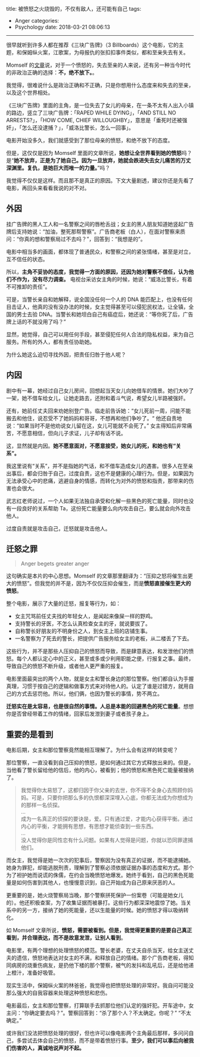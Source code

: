 title: 被愤怒之火烧毁的，不仅有敌人，还可能有自己
tags:
  - Anger
categories:
  - Psychology
date: 2018-03-21 08:06:13
---


[文章]: https://mp.weixin.qq.com/s/VCOmyr5JDKFOQdkEcrT86g  

很早就听到许多人都在推荐《三块广告牌》（3 Billboards）这个电影，它的主题，和保姆纵火案，江歌案，为母报仇的张扣扣事件类似，都和至亲失去有关。  

Momself 的[文章][]说，对于一个愤怒的，失去至亲的人来说，还有另一种当今时代的非政治正确的选择：**不，绝不放下。**。  

我觉得，很难说什么是政治正确和不正确，只是你想用什么态度来和失去的至亲，以及这个世界相处。  

《三块广告牌》里面的主角，是一位失去了女儿的母亲，在一条不太有人出入小镇的路边，竖立了三块广告牌：「RAPED WHILE DYING」，「AND STILL NO ARRESTS?」，「HOW COME, CHIEF WILLOUGHBY」，意思是「垂死时还被强奸」，「怎么还没逮捕？」，「威洛比警长，怎么一回事」。  

电影开始没多久，我们就感受到了那位母亲的愤怒，和绝不放下的态度。  

但是，这仅仅是因为 Momself 里面的文章所说，**她想让全世界看到她的愤怒**吗？是“**她不放弃，正是为了她自己。因为一旦放弃，她就会跌进失去女儿痛苦的万丈深渊里。复仇，是她巨大而唯一的力量。**”吗？  

我觉得不仅仅是这样。而且那不是真正的原因。下文大量剧透，建议你还是先看了电影，再回头来看看我说的对不对。  


## 外因

挂广告牌的黑人工人和一名警察之间的唇枪舌战；女主的黑人朋友知道她竖起广告牌后支持她说：“加油，整死那帮警察”。广告商老板（白人），在面对警察来质问：“你真的想和警察局过不去吗？”，回答到：“我想是的”。  

电影中相当多的画面，都体现了普通民众，和警察之间的紧张情绪，甚至是对立，互不信任的状态。  

所以，**主角不妥协的态度，我觉得一方面的原因，还因为她对警察不信任，认为他们不作为，没有尽力调查。**
电视台采访女主角的时候，她说：“威洛比警长，有着不可推卸的责任”。  

可是，当警长亲自和她解释，说全国没任何一个人的 DNA 能匹配上，也没有任何目击证人，他真的没有没办法的时候，女主觉得甚至可以侵犯民权法，让全镇，全国的男士去验 DNA。当警长和她坦白自己有癌症后，她还说：“等你死了后，广告牌上话的不就没用了吗？”  

显然，她觉得，自己可以用任何手段，甚至侵犯任何人合法的隐私权益，来为自己服务。所有的外人，都有责任协助她。  

为什么她这么迫切寻找外因，把责任归咎于他人呢？  


## 内因

剧中有一幕，她经过自己女儿房间，回想起当天女儿向她借车的情景。她们大吵了一架，她不借车给女儿，让她走路去，还附和着斗气说，希望女儿半路被强奸。  

还有，她前任丈夫回来劝她别登广告。临走前告诉她：“女儿死前一周，问能不能搬去和他住，说忍受不了她妈妈和哥哥，不想再和他们争吵了。“ 他还自责地说：“如果当时不是他劝说女儿留在这，女儿可能就不会死了。” 女主得知后非常痛苦，不愿意相信，但向儿子求证，儿子却有话不说。  

这，显然就是内因。**她不愿意面对，不愿意接受，她女儿的死，和她也有“关系”。**

我这里说有“关系”，并不是指她的气话，和不借车造成女儿的遇害。很多人在至亲出事后，都会归咎于自己，过度自责，这也不是健康的心理行为。但是，如果因为无法承受心中的悲痛，逃避自身的情感，而转化为对外的愤怒和指责，那带来的伤害也会很大。  

武志红老师说过，一个人如果无法独自承受和化解一些黑色的死亡能量，同时也没有一段良好的关系帮助 Ta，这份死亡能量要么向内攻击自己，要么就会向外攻击他人。  

过度自责就是攻击自己，迁怒就是攻击他人。  


## 迁怒之罪

>Anger begets greater anger

这句确实是本片的中心思想。Momself 的文章那里翻译为：“压抑之怒将催生出更大的愤怒”。但我觉的并不是，因为不仅仅压抑会催生，而是**愤怒直接催生更大的愤怒**。  

整个电影，展示了大量的迁怒，报复等行为，如：  

* 女主咒骂前任丈夫找的年轻女人，是闻起来像屎一样的野鸡。  
* 支持警长的牙医，不怎么认真检查女主的牙，就说要拔了。  
* 自称警长好朋友的不明身份之人，到女主上班的店铺生事。  
* 一名警察为了死去的警长，把提供广告服务给女主的老板，从二楼丢了下去。  

这些行为，并不是那些人压抑自己的愤怒而导致，而是肆意表达，和发泄他们的愤怒。每个人都认定心中的正义，甚至或多或少利用职能之便，行报复之事。最终，导致自己的愤怒不断升级，或者他人更严重的报复。  

电影里面最突出的两个人物，就是女主和警长身边的那位警察。他们都自认为手握真理，习惯于按自己的逻辑和做事方式来对待他人的。认定了谁是过错方，就用自己的方式去惩罚他。所以，他们俩，也因为警长的事情，势不两立。  

**迁怒实在是太容易，也是很自然的事情。人总是本能的回避黑色的死亡能量**。想想你是否曾经带着工作的情绪，回家后发泄到妻子或者孩子身上。  


## 重要的是看到  

电影后期，女主和那位警察竟然能相互理解了。为什么会有这样的转变呢？  

那位警察，一直没看到自己压抑的愤怒，是如何通过其它方式释放出来的。但是，当他看了警长留给他的信后，他的内心，被看到；他的愤怒和黑色死亡能量被接纳了。  

>我觉得你太易怒了，这都归因于你父亲的去世，你不得不全身心去照顾你妈妈。可是，只要你把那么多的仇恨都深深埋入心底，你都无法成为你想成为的那样一名侦探。  
>...  
>成为一名真正的侦探的要诀是，爱。只有通过爱，才能内心获得平衡。通过内心的平衡，才能拥有思想，有思想才能侦查到一些东西。  
>...  
>没人觉得你是同性恋有什么问题。如果有人觉得是问题，你就以恐同罪逮捕他们。  

而女主，我觉得是她一次次的犯事后，警察因为没有真正的证据，而不能逮捕她。她身为罪犯，却能逃脱刑责，理解到了警察必须依据证据办事的态度和方式。那个为了袒护她而说谎的侏儒，在约会当晚愤怒地爆发。她终于看到，自己的黑色死能量是如何伤害到其他人，也慢慢意识到，自己开始成为自己原来厌恶的人。  

更重要的是，她火烧警察局当晚，那个警察拼死保护一份案卷（可能是她女儿的）。他还积极查案，为了收集证据而被暴打。这些行为都深深地震惊了她。当关系中的另一方，接纳了她的死能量，还以生能量的时候。她的愤怒才得以吸纳转化。  

如 Momself 文章所说，**愤怒，需要被看到。但是，我觉得更重要的是要自己真正看到，并合理表达，而不是故意发泄，让别人看到**。  

电影里，有两个理想的处理愤怒的模范。警长老婆，在丈夫自杀当天，给女主送丈夫的遗信，愤怒地表达对女主的不满，和释放自己的情绪。那个广告商老板，得知同病房的烧重伤病友，是扔他下楼的那个警察，被气的发抖和乱吼后，还是给他递上橙汁，准备好吸管。  

现实生活中，保姆纵火案的林爸爸，我觉得也把愤怒处理的非常好。我自问可能没那么强大的自我容器来处理这种愤怒和悲伤。  

电影最后，女主和那位警察，打算联手去抓那位他们认定的强奸犯。开车途中，女主问：“你确定要去吗？”。警察回答到：“杀了那个人？不太确定。你呢？” “不太确定。”

或许我们没法把愤怒处理的很好，但也许可以像电影两个主角最后那样，多问问自己，多尝试去体会自己的愤怒，而不是带着愤怒行事。**至少，我们可以事后向被我们伤害的人，真诚地说声对不起。**  
